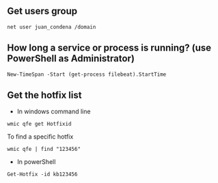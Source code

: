## Get users group
```
net user juan_condena /domain
```
## How long a service or process is running? (use PowerShell as Administrator)

```
New-TimeSpan -Start (get-process filebeat).StartTime
```

## Get the hotfix list 

* In windows command line
```
wmic qfe get Hotfixid
```
To find a specific hotfix

```
wmic qfe | find "123456"
```

* In powerShell
```
Get-Hotfix -id kb123456
```

